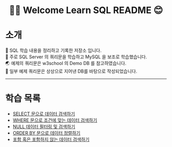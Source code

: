 <div align="center">
</br>

# 🖐🏻 Welcome Learn SQL README 😊

</div align="center">

# 소개

📂 SQL 학습 내용을 정리하고 기록한 저장소 입니다.  
📜 주로 SQL Server 의 쿼리문을 학습하고 MySQL 을 보조로 학습했습니다.  
🌏 예제의 쿼리문은 w3school 의 Demo DB 를 참고하였습니다.  
💭 일부 예제 쿼리문은 상상으로 지어낸 DB를 바탕으로 작성되었습니다. 

---
 
# 학습 목록
- [SELECT 문으로 데이터 검색하기](./LearnSQLs/SELECT.md)
- [WHERE 문으로 조건에 맞는 데이터 검색하기](./LearnSQLs/WHERE.md)
- [NULL 데이터 필터링 및 검색하기](./LearnSQLs/NULL_Data_Search.md)
- [ORDER BY 문으로 데이터 정렬하기](./LearnSQLs/ORDER_BY.md)
- [포함 혹은 포함하지 않는 데이터 검색하기](./LearnSQLs/WildCard.md)